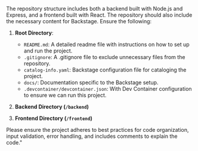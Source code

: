 The repository structure includes both a backend built with Node.js and Express, and a frontend built with React. The repository should also include the necessary content for Backstage. Ensure the following:

1. **Root Directory**:
    - `README.md`: A detailed readme file with instructions on how to set up and run the project.
    - `.gitignore`: A .gitignore file to exclude unnecessary files from the repository.
    - `catalog-info.yaml`: Backstage configuration file for cataloging the project.
    - `docs/`: Documentation specific to the Backstage setup.
    - `.devcontainer/devcontainer.json`: With Dev Container configuration to ensure we can run this project. 

2. **Backend Directory (`/backend`)**

3. **Frontend Directory (`/frontend`)**

Please ensure the project adheres to best practices for code organization, input validation, error handling, and includes comments to explain the code."

